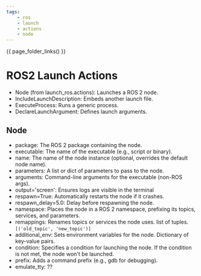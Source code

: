 ```yaml
---
tags:
    - ros
    - launch
    - actions
    - node
---
```

{{ page_folder_links() }}
# ROS2 Launch Actions

- Node (from launch_ros.actions): Launches a ROS 2 node.
- IncludeLaunchDescription: Embeds another launch file.
- ExecuteProcess: Runs a generic process.
- DeclareLaunchArgument: Defines launch arguments.
    
## Node


- package: The ROS 2 package containing the node.
- executable: The name of the executable (e.g., script or binary).
- name: The name of the node instance (optional, overrides the default node name).
- parameters: A list or dict of parameters to pass to the node.
- arguments: Command-line arguments for the executable (non-ROS args).
- output='screen': Ensures logs are visible in the terminal
- respawn=True: Automatically restarts the node if it crashes.
- respawn_delay=5.0: Delay before respawning the node.
- namespace: Places the node in a ROS 2 namespace, prefixing its topics, services, and parameters.
- remappings: Renames topics or services the  node uses. list of tuples. `[('old_topic', 'new_topic')]`
- additional_env: Sets environment variables for the node. Dictionary of key-value pairs.
- condition: Specifies a condition for launching the node. If the condition is not met, the node won't be launched.
- prefix: Adds a command prefix (e.g., gdb for debugging).
- emulate_tty: ??
